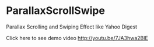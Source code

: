 # ParallaxScrollSwipe
Parallax Scrolling and Swiping Effect like Yahoo Digest

Click here to see demo video http://youtu.be/7JA3hwa2BlE 
